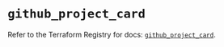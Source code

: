 # `github_project_card`

Refer to the Terraform Registry for docs: [`github_project_card`](https://registry.terraform.io/providers/integrations/github/6.6.0/docs/resources/project_card).
